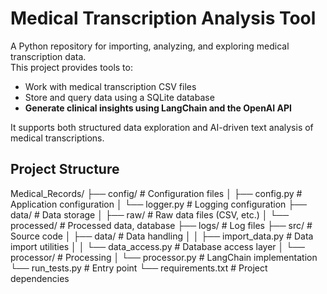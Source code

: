 
# Medical Transcription Analysis Tool

A Python repository for importing, analyzing, and exploring medical transcription data.  
This project provides tools to:

- Work with medical transcription CSV files  
- Store and query data using a SQLite database  
- **Generate clinical insights using LangChain and the OpenAI API**

It supports both structured data exploration and AI-driven text analysis of medical transcriptions.

## Project Structure

Medical_Records/
├── config/                 # Configuration files
│   ├── config.py       # Application configuration
│   └── logger.py       # Logging configuration
├── data/                   # Data storage
│   ├── raw/                # Raw data files (CSV, etc.)
│   └── processed/          # Processed data, database
├── logs/                   # Log files
├── src/                    # Source code
│   ├── data/               # Data handling
│   │   ├── import_data.py  # Data import utilities
│   │   └── data_access.py  # Database access layer
│   └── processor/          # Processing
│       └── processor.py    # LangChain implementation
└── run_tests.py            # Entry point
└── requirements.txt        # Project dependencies